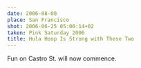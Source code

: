 ```yaml
---
date: 2006-08-08
place: San Francisco
shot: 2006-06-25 05:00:14+02
taken: Pink Saturday 2006
title: Hula Hoop Is Strong with These Two
---
```


Fun on Castro St. will now commence.
